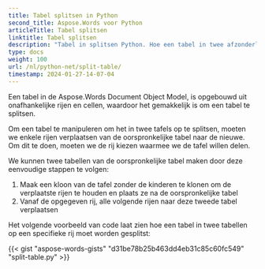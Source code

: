 ```yaml
---
title: Tabel splitsen in Python
second_title: Aspose.Words voor Python
articleTitle: Tabel splitsen
linktitle: Tabel splitsen
description: "Tabel in splitsen Python. Hoe een tabel in twee afzonderlijke tabellen te splitsen Python."
type: docs
weight: 100
url: /nl/python-net/split-table/
timestamp: 2024-01-27-14-07-04
---
```


Een tabel in de Aspose.Words Document Object Model, is opgebouwd uit onafhankelijke rijen en cellen, waardoor het gemakkelijk is om een tabel te splitsen.

Om een tabel te manipuleren om het in twee tafels op te splitsen, moeten we enkele rijen verplaatsen van de oorspronkelijke tabel naar de nieuwe. Om dit te doen, moeten we de rij kiezen waarmee we de tafel willen delen.

We kunnen twee tabellen van de oorspronkelijke tabel maken door deze eenvoudige stappen te volgen:

1. Maak een kloon van de tafel zonder de kinderen te klonen om de verplaatste rijen te houden en plaats ze na de oorspronkelijke tabel
2. Vanaf de opgegeven rij, alle volgende rijen naar deze tweede tabel verplaatsen

Het volgende voorbeeld van code laat zien hoe een tabel in twee tabellen op een specifieke rij moet worden gesplitst:

{{< gist "aspose-words-gists" "d31be78b25b463dd4eb31c85c60fc549" "split-table.py" >}}

